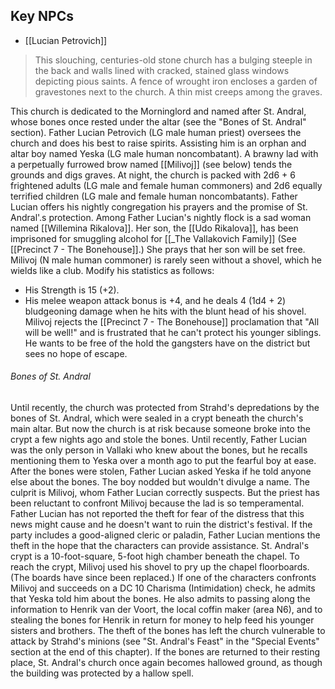 ## Key NPCs
- [[Lucian Petrovich]]

>This slouching, centuries-old stone church has a bulging steeple in the back and walls lined with cracked, stained glass windows depicting pious saints. A fence of wrought iron encloses a garden of gravestones next to the church. A thin mist creeps among the graves.

This church is dedicated to the Morninglord and named after St. Andral, whose bones once rested under the altar (see the "Bones of St. Andral" section).
Father Lucian Petrovich (LG male human priest) oversees the church and does his best to raise spirits. Assisting him is an orphan and altar boy named Yeska (LG male human noncombatant). A brawny lad with a perpetually furrowed brow named [[Milivoj]] (see below)
tends the grounds and digs graves.
At night, the church is packed with 2d6 + 6 frightened adults (LG male and female human commoners) and 2d6 equally terrified children (LG male and female human noncombatants). Father Lucian offers his nightly congregation his prayers and the promise of St. Andral'.s protection. Among Father Lucian's nightly flock is a sad woman named [[Willemina Rikalova]]. Her son, the [[Udo Rikalova]], has been imprisoned for smuggling alcohol for [[_The Vallakovich Family]] (See [[Precinct 7 - The Bonehouse]].) She prays that her son will be set free.
Milivoj (N male human commoner) is rarely seen without a shovel, which he wields like a club. Modify his statistics as follows:
- His Strength is 15 (+2).
- His melee weapon attack bonus is +4, and he deals 4 (1d4 + 2) bludgeoning damage when he hits with the blunt head of his shovel.
Milivoj rejects the [[Precinct 7 - The Bonehouse]] proclamation that "All will be well!" and is frustrated that he can't protect his younger siblings. He wants to be free of the hold the gangsters have on the district but sees no hope of escape.

###### Bones of St. Andral
Until recently, the church was protected from Strahd's depredations by the bones of St. Andral, which were sealed in a crypt beneath the church's main altar. But now the church is at risk because someone broke into the crypt a few nights ago and stole the bones. Until recently, Father Lucian was the only person in Vallaki who knew about the bones, but he recalls mentioning them to Yeska over a month ago to put the fearful boy at ease. After the bones were stolen, Father Lucian asked Yeska if he told anyone else about the bones. The boy nodded but wouldn't divulge a name.
The culprit is Milivoj, whom Father Lucian correctly suspects. But the priest has been reluctant to confront Milivoj because the lad is so temperamental. Father Lucian has not reported the theft for fear of the distress that this news might cause and he doesn't want to ruin the district's festival. If the party includes a good-aligned cleric or paladin, Father Lucian mentions the theft in the hope that the characters can provide assistance.
St. Andral's crypt is a 10-foot-square, 5-foot high chamber beneath the chapel. To reach the crypt, Milivoj used his shovel to pry up the chapel floorboards. (The boards have since been replaced.) If one of the characters confronts Milivoj and succeeds on a DC 10 Charisma (Intimidation) check, he admits that Yeska told him about the bones. He also admits to passing along the information to Henrik van der Voort, the local coffin maker (area N6), and to stealing the bones for Henrik in return for money to help feed his younger sisters
and brothers.
The theft of the bones has left the church vulnerable to attack by Strahd's minions (see "St. Andral's Feast" in the "Special Events" section at the end of this chapter). If the bones are returned to their resting place, St. Andral's church once again becomes hallowed ground, as though the building was protected by a hallow spell.